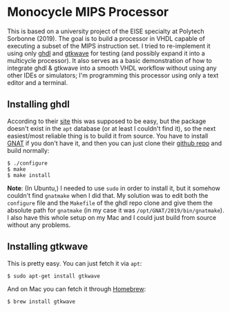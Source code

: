 # Monocycle MIPS Processor

This is based on a university project of the EISE specialty at Polytech Sorbonne (2019). The goal is to build a processor in VHDL capable of executing a subset of the MIPS instruction set. I tried to re-implement it using only [ghdl](http://ghdl.free.fr/) and [gtkwave](http://gtkwave.sourceforge.net/) for testing (and possibly expand it into a multicycle processor). It also serves as a basic demonstration of how to integrate ghdl & gtkwave into a smooth VHDL workflow without using any other IDEs or simulators; I'm programming this processor using only a text editor and a terminal.

## Installing ghdl
According to their [site](http://ghdl.free.fr/site/pmwiki.php?n=Main.Download) this was supposed to be easy, but the package doesn't exist in the `apt` database (or at least I couldn't find it), so the next easiest/most reliable thing is to build it from source. You have to install [GNAT](http://libre2.adacore.com/) if you don't have it, and then you can just clone their [github repo](https://github.com/ghdl/ghdl) and build normally:

```
$ ./configure
$ make
$ make install
```

**Note**: (In Ubuntu,) I needed to use `sudo` in order to install it, but it somehow couldn't find `gnatmake` when I did that. My solution was to edit both the `configure` file and the `Makefile` of the ghdl repo clone and give them the absolute path for `gnatmake` (in my case it was `/opt/GNAT/2019/bin/gnatmake`). I also have this whole setup on my Mac and I could just build from source without any problems.

## Installing gtkwave
This is pretty easy. You can just fetch it via `apt`:

```
$ sudo apt-get install gtkwave
```

And on Mac you can fetch it through [Homebrew](https://brew.sh/):

```
$ brew install gtkwave
```
